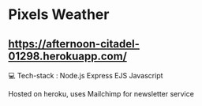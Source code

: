 # Pixels Weather
## https://afternoon-citadel-01298.herokuapp.com/

💻 Tech-stack : Node.js Express EJS Javascript 

Hosted on heroku, uses Mailchimp for newsletter service

